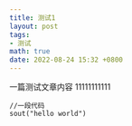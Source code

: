 ```yaml
---
title: 测试1
layout: post
tags:
- 测试
math: true
date: 2022-08-24 15:32 +0800
---
```


一篇测试文章内容 11111111111
```
//一段代码
sout("hello world")
```
